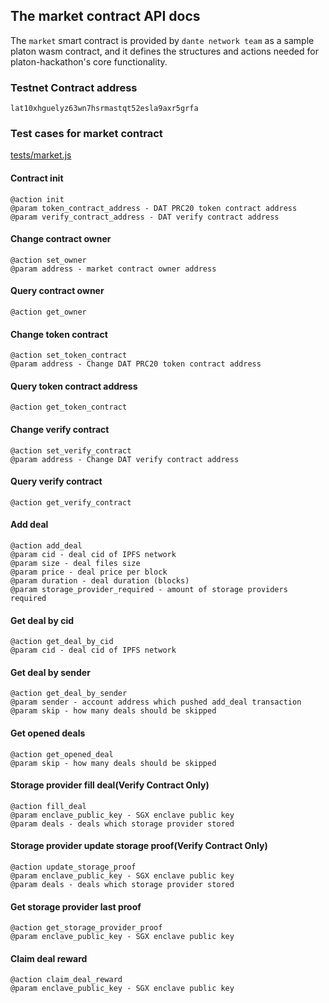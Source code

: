 ## The market contract API docs

The `market` smart contract is provided by `dante network team` as a sample platon wasm contract, and it defines the structures and actions needed for platon-hackathon's core functionality.

### Testnet Contract address
```
lat10xhguelyz63wn7hsrmastqt52esla9axr5grfa
```

### Test cases for market contract
[tests/market.js](../tests/market.js)

#### Contract init 
```
@action init
@param token_contract_address - DAT PRC20 token contract address
@param verify_contract_address - DAT verify contract address
```

#### Change contract owner
```
@action set_owner
@param address - market contract owner address
```

#### Query contract owner
```
@action get_owner
```

#### Change token contract
```
@action set_token_contract
@param address - Change DAT PRC20 token contract address
```

#### Query token contract address
```
@action get_token_contract
```

#### Change verify contract
```
@action set_verify_contract
@param address - Change DAT verify contract address
```

#### Query verify contract
```
@action get_verify_contract
```

#### Add deal
```
@action add_deal
@param cid - deal cid of IPFS network
@param size - deal files size
@param price - deal price per block
@param duration - deal duration (blocks)
@param storage_provider_required - amount of storage providers required
```

#### Get deal by cid
```
@action get_deal_by_cid
@param cid - deal cid of IPFS network
```

#### Get deal by sender
```
@action get_deal_by_sender
@param sender - account address which pushed add_deal transaction
@param skip - how many deals should be skipped
```

#### Get opened deals
```
@action get_opened_deal
@param skip - how many deals should be skipped
```

#### Storage provider fill deal(Verify Contract Only)
```
@action fill_deal
@param enclave_public_key - SGX enclave public key
@param deals - deals which storage provider stored
```

#### Storage provider update storage proof(Verify Contract Only)
```
@action update_storage_proof
@param enclave_public_key - SGX enclave public key
@param deals - deals which storage provider stored
```

#### Get storage provider last proof
```
@action get_storage_provider_proof
@param enclave_public_key - SGX enclave public key
```

#### Claim deal reward
```
@action claim_deal_reward
@param enclave_public_key - SGX enclave public key
```